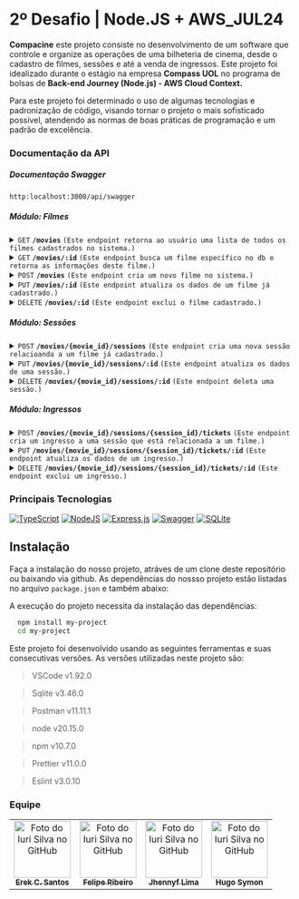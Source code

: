 
# 2º Desafio | Node.JS + AWS_JUL24
**Compacine** este projeto consiste no desenvolvimento de um software que controle e organize as operações de uma bilheteria de cinema, desde o cadastro de filmes, sessões e até a venda de ingressos.
Este projeto foi idealizado durante o estágio na empresa **Compass UOL** no programa de bolsas de **Back-end Journey (Node.js) - AWS Cloud Context.**

Para este projeto foi determinado o uso de algumas tecnologias e padronização de código, visando tornar o projeto o mais sofisticado possível, atendendo as normas de boas práticas de programação e um padrão de excelência.


### Documentação da API

##### **Documentação Swagger**
`http:localhost:3000/api/swagger`

##### **Módulo: Filmes**

<details>
 <summary><code>GET</code> <code><b>/movies</b></code> <code>(Este endpoint retorna ao usuário uma lista de todos os filmes cadastrados no sistema.)</code></summary>

##### Parameters
> None

> N/A
##### Responses

> | http code     | content-type                      | response                                                            |
> |---------------|-----------------------------------|---------------------------------------------------------------------|
> | `201`         | `application/json`        | `OK`                                |
> | `404`         | `application/json`                | `Dados não encontrados`                            |

##### Exemplo de Response
 ```json
	[
  {
    "id": 1,
    "image": "url_da_imagem",
    "name": "nome_do_filme",
    "description": "descricao_do_filme",
    "actors": ["ator1", "ator2", "ator3"],
    "genre": "genero_do_filme",
    "release_date": "03/06/2024",
    "sessions": [
      {
        "id": 1,
        "movie_id": 1,
        "room": "nome_da_sala",
        "capacity": 100,
        "day": "03/06/2024",
        "time": "14:23:00"
        "tickets": [
          {
            "id": 1,
            "session_id": 1,
            "chair": "b1",
            "value": 10
          }
        ]
      },
      {
        "id": 2,
        "movie_id": 1,
        "room": "nome_da_sala",
        "capacity": 100,
        "day": "03/06/2024",
        "time": "14:23:00"
        "tickets": [
          {
            "id": 2,
            "session_id": 2,
            "chair": "b1",
            "value": 20
          }
        ]
      }
    ]
  }
]
```
</details>


<details>
 <summary><code>GET</code> <code><b>/movies/:id</b></code> <code>(Este endpoint busca um filme específico no db e retorna as informações deste filme.)</code></summary>

##### Parameters
> ID
##### Responses

> | http code     | content-type                      | response                                                            |
> |---------------|-----------------------------------|---------------------------------------------------------------------|
> | `201`         | `application/json`        | `OK`                                |
> | `404`         | `application/json`                | `Dado não encontrado`                            |

##### Exemplo de Response
 ```json
[
  {
    "id": 1,
    "image": "url_da_imagem",
    "name": "nome_do_filme",
    "description": "descricao_do_filme",
    "actors": ["ator1", "ator2", "ator3"],
    "genre": "genero_do_filme",
    "release_date": "03/06/2024",
    "sessions": []
  }
]
```
</details>

<details>
 <summary><code>POST</code> <code><b>/movies</b></code> <code>(Este endpoint cria um novo filme no sistema.)</code></summary>

##### Parameters
> None

> N/A
##### Responses

> | http code     | content-type                      | response                                                            |
> |---------------|-----------------------------------|---------------------------------------------------------------------|
> | `201`         | `application/json`        | `OK`                                |
> | `404`         | `application/json`                | `Dado não encontrado`                            |

##### Exemplo de Request Body
 ```json
[
  {
    "id": 1,
    "image": "url_da_imagem",
    "name": "nome_do_filme",
    "description": "descricao_do_filme",
    "actors": ["ator1", "ator2", "ator3"],
    "genre": "genero_do_filme",
    "release_date": "03/06/2024",
    "sessions": []
  }
]
```

##### Exemplo de Response
 ```json
{
	"id": 1
  	"image": "url_da_imagem",
  	"name": "nome_do_filme",
  	"description": "descricao_do_filme",
  	"actors": ["ator1", "ator2", "ator3"],
  	"genre": "genero_do_filme",
  	"release_date": "10/03/2024"
}


```
</details>

<details>
 <summary><code>PUT</code> <code><b>/movies/:id</b></code> <code>(Este endpoint atualiza os dados de um filme já cadastrado.)</code></summary>

##### Parameters
> ID

##### Responses

> | http code     | content-type                      | response                                                            |
> |---------------|-----------------------------------|---------------------------------------------------------------------|
> | `201`         | `application/json`        | `OK`                                |
> | `404`         | `application/json`                | `Dado não encontrado`                            |

##### Exemplo de Request Body
 ```json
[
  {
    "id": 1,
    "image": "url_da_imagem",
    "name": "nome_do_filme",
    "description": "descricao_do_filme",
    "actors": ["ator1", "ator2", "ator3"],
    "genre": "genero_do_filme",
    "release_date": "03/06/2024",
    "sessions": []
  }
]
```

##### Exemplo de Response
 ```json
{
	"id": 1
  	"image": "url_da_imagem",
  	"name": "nome_do_filme",
  	"description": "descricao_do_filme",
  	"actors": ["ator1", "ator2", "ator3"],
  	"genre": "genero_do_filme",
  	"release_date": "10/03/2024"
}


```
</details>


<details>
 <summary><code>DELETE</code> <code><b>/movies/:id</b></code> <code>(Este endpoint exclui o filme cadastrado.)</code></summary>

##### Parameters
> ID

##### Responses

> | http code     | content-type                      | response                                                            |
> |---------------|-----------------------------------|---------------------------------------------------------------------|
> | `204`         | `application/json`        | `No content`                                |
> | `404`         | `application/json`                | `Dado não encontrado`                            |

</details>


##### **Módulo: Sessões**

<details>
 <summary><code>POST</code> <code><b>/movies/{movie_id}/sessions</b></code> <code>(Este endpoint cria uma nova sessão relacioanda a um filme já cadastrado.)</code></summary>

##### Parameters
> MOVIE_ID

##### Responses

> | http code     | content-type                      | response                                                            |
> |---------------|-----------------------------------|---------------------------------------------------------------------|
> | `201`         | `application/json`        | `OK`                                |
> | `404`         | `application/json`                | `Dados não encontrados`                            |

##### Exemplo de Request Body
 ```json
{
  "room": "nome_da_sala",
  "capacity": 100,
  "day": "03/06/2024",
  "time": "14:23:00"
}
```

##### Exemplo de Response
 ```json
{
  	"id": 1,
  	"movie_id": 1,
  	"room": "nome_da_sala",
  	"capacity": 100,
  	"day": "03/06/2024",
  	"time": "14:23:00"
}
```
</details>

<details>
 <summary><code>PUT</code> <code><b>/movies/{movie_id}/sessions/:id</b></code> <code>(Este endpoint atualiza os dados de uma sessão.)</code></summary>

##### Parameters
> MOVIE_ID

> SESSION_ID : id

##### Responses

> | http code     | content-type                      | response                                                            |
> |---------------|-----------------------------------|---------------------------------------------------------------------|
> | `201`         | `application/json`        | `OK`                                |
> | `404`         | `application/json`                | `Dados não encontrados`                            |

##### Exemplo de Request Body
 ```json
{
  "room": "nome_da_sala",
  "capacity": 100,
  "day": "03/06/2024",
  "time": "14:23:00"
}
```

##### Exemplo de Response
 ```json
{
  	"id": 1,
  	"movie_id": 1,
  	"room": "nome_da_sala",
  	"capacity": 100,
  	"day": "03/06/2024",
  	"time": "14:23:00"
}
```
</details>


<details>
 <summary><code>DELETE</code> <code><b>/movies/{movie_id}/sessions/:id</b></code> <code>(Este endpoint deleta uma sessão.)</code></summary>

##### Parameters
> MOVIE_ID
> SESSION_ID : id

##### Responses

> | http code     | content-type                      | response                                                            |
> |---------------|-----------------------------------|---------------------------------------------------------------------|
> | `204`         | `application/json`        | `No content`                                |
> | `404`         | `application/json`                | `Dados não encontrados`                            |

</details>

##### **Módulo: Ingressos**

<details>
 <summary><code>POST</code> <code><b>/movies/{movie_id}/sessions/{session_id}/tickets</b></code> <code>(Este endpoint cria um ingresso a uma sessão que está relacionada a um filme.)</code></summary>

##### Parameters
> MOVIE_ID

> SESSSION_ID

##### Responses

> | http code     | content-type                      | response                                                            |
> |---------------|-----------------------------------|---------------------------------------------------------------------|
> | `201`         | `application/json`        | `OK`                                |
> | `404`         | `application/json`                | `Dados não encontrados`                            |

##### Exemplo de Request Body
 ```json
{
  "chair": "b1",
  "value": 10
}
```

##### Exemplo de Response
 ```json
{
  "id": 1,
  "session_id": 1,
  "chair": "b1",
  "value": 10
}
```
</details>


<details>
 <summary><code>PUT</code> <code><b>/movies/{movie_id}/sessions/{session_id}/tickets/:id</b></code> <code>(Este endpoint atualiza os dados de um ingresso.)</code></summary>

##### Parameters
> MOVIE_ID

> SESSSION_ID

> TICKET_ID : ID

##### Responses

> | http code     | content-type                      | response                                                            |
> |---------------|-----------------------------------|---------------------------------------------------------------------|
> | `201`         | `application/json`        | `OK`                                |
> | `404`         | `application/json`                | `Dados não encontrados`                            |

##### Exemplo de Request Body
 ```json
{
  "chair": "b1",
  "value": 10
}
```

##### Exemplo de Response
 ```json
{
  "id": 1,
  "session_id": 1,
  "chair": "b1",
  "value": 10
}
```
</details>


<details>
 <summary><code>DELETE</code> <code><b>/movies/{movie_id}/sessions/{session_id}/tickets/:id</b></code> <code>(Este endpoint exclui um ingresso.)</code></summary>

##### Parameters
> MOVIE_ID

> SESSSION_ID

> TICKET_ID : ID

##### Responses

> | http code     | content-type                      | response                                                            |
> |---------------|-----------------------------------|---------------------------------------------------------------------|
> | `204`         | `application/json`        | `No content`                                |
> | `404`         | `application/json`                | `Dados não encontrados`                            |


</details>

### Principais Tecnologias

[![TypeScript](https://img.shields.io/badge/typescript-%23007ACC.svg?style=for-the-badge&logo=typescript&logoColor=white)](https://www.typescriptlang.org/docs/)
[![NodeJS](https://img.shields.io/badge/node.js-6DA55F?style=for-the-badge&logo=node.js&logoColor=white)](https://nodejs.org/pt)
[![Express.js](https://img.shields.io/badge/express.js-%23404d59.svg?style=for-the-badge&logo=express&logoColor=%2361DAFB)](https://expressjs.com/pt-br/)
[![Swagger](https://img.shields.io/badge/-Swagger-%23Clojure?style=for-the-badge&logo=swagger&logoColor=white)](https://swagger.io/)
[![SQLite](https://img.shields.io/badge/sqlite-%2307405e.svg?style=for-the-badge&logo=sqlite&logoColor=white)](https://www.sqlite.org/)

## Instalação

Faça a instalação do nosso projeto, atráves de um clone deste repositório ou baixando via github. As dependências do nossso projeto estão listadas no arquivo `package.json` e também abaixo:

A execução do projeto necessita da instalação das dependências:  

```bash
  npm install my-project
  cd my-project
```

Este projeto foi desenvolvido usando as seguintes ferramentas e suas consecutivas versões.
As versões utilizadas neste projeto são:

> VSCode v1.92.0

> Sqlite v3.46.0

> Postman v11.11.1

> node v20.15.0

> npm v10.7.0

> Prettier v11.0.0

> Eslint v3.0.10

### Equipe

<table>
  <tr>
    <td align="center">
      <a href="https://github.com/iuricode">
        <img src="https://avatars3.githubusercontent.com/u/35975751" width="100px;" alt="Foto do Iuri Silva no GitHub"/><br>
        <sub>
          <b>Erek C. Santos</b>
        </sub>
      </a>
    </td>
    <td align="center">
      <a href="https://github.com/iuricode">
        <img src="https://avatars3.githubusercontent.com/u/106535940" width="100px;" alt="Foto do Iuri Silva no GitHub"/><br>
        <sub>
          <b>Felipe Ribeiro</b>
        </sub>
      </a>
    </td>
    <td align="center">
      <a href="https://github.com/iuricode">
        <img src="https://avatars3.githubusercontent.com/u/102433765" width="100px;" alt="Foto do Iuri Silva no GitHub"/><br>
        <sub>
          <b>Jhennyf Lima</b>
        </sub>
      </a>
    </td>
    <td align="center">
      <a href="https://github.com/iuricode">
        <img src="https://avatars3.githubusercontent.com/u/130326199" width="100px;" alt="Foto do Iuri Silva no GitHub"/><br>
        <sub>
          <b>Hugo Symon</b>
        </sub>
      </a>
    </td>
  </tr>
</table>
